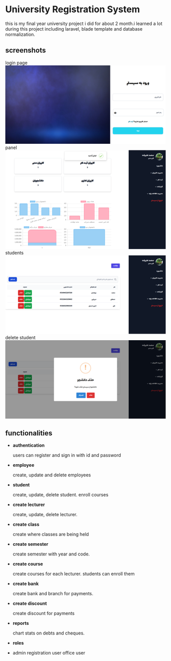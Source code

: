 # University Registration System
this is my final year university project i did for about 2 month.i learned a lot during this project including laravel, blade template and database normalization.

## screenshots
login page
![login](screenshots//1.png)
panel
![panel](screenshots//2.png)
students
![students](screenshots//3.png)
delete student
![delete student](screenshots//4.png)

## functionalities

 - **authentication**

	users can register and sign in with id and password

 - **employee**

	create, update and delete employees 

 - **student**

	create, update, delete student.
	enroll courses

 - **create lecturer**

	create, update, delete lecturer.

 - **create class**

	create where classes are being held

 - **create semester**

	create semester with year and code.

 - **create course**

	create courses for each lecturer.
	students can enroll them

 - **create bank**

	create bank and branch for payments.

 - **create discount**

	create discount for payments

 

 - **reports**

	chart stats on debts and cheques.

 - **roles**
 - 
	admin
	registration user
	office user
